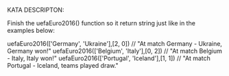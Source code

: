 KATA DESCRIPTON:

Finish the uefaEuro2016() function so it return string just like in the examples below:

uefaEuro2016(['Germany', 'Ukraine'],[2, 0]) // "At match Germany - Ukraine, Germany won!"
uefaEuro2016(['Belgium', 'Italy'],[0, 2]) // "At match Belgium - Italy, Italy won!"
uefaEuro2016(['Portugal', 'Iceland'],[1, 1]) // "At match Portugal - Iceland, teams played draw."
